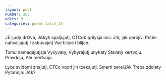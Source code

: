 ```yaml
---
layout: post
number: 263
edits: 9
categories: poems latin_25
---
```


JE ljudy drOva,
JAkyh spaljujutj, 
CTCob qrilysja inci.
JIh, jak qerojiv, 
Potim nahvaljujutj 
I zabuvajutj 
Vse biljce i biljce. 

Tomu namaqajutjsja 
Vyxyvaty, 
Vybyrajutj unykaty 
Stavaty xertvoju.
Pravdoju, 
Ale mertvoju.

Lyce svidomi znajutj, 
CTCo vqori jih tcekajutj.
Smerti perelJAk
Treba zdolaty
Pytannja: JAk?
